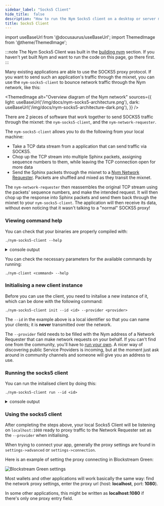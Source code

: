 ```yaml
---
sidebar_label: "Socks5 Client"
hide_title:  false
description: "How to run the Nym Socks5 client on a desktop or server machine."
title: Socks5 Client
---
```

import useBaseUrl from '@docusaurus/useBaseUrl';
import ThemedImage from '@theme/ThemedImage';


:::note
The Nym Socks5 Client was built in the [building nym](/docs/next/run-nym-nodes/build-nym/) section. If you haven't yet built Nym and want to run the code on this page, go there first.
:::

Many existing applications are able to use the SOCKS5 proxy protocol. If you want to send such an application's traffic through the mixnet, you can use the `nym-socks5-client` to bounce network traffic through the Nym network, like this:

<ThemedImage
  alt="Overview diagram of the Nym network"
  sources={{
    light: useBaseUrl('/img/docs/nym-socks5-architecture.png'),
    dark: useBaseUrl('/img/docs/nym-socks5-architecture-dark.png'),
  }}
/>

There are 2 pieces of software that work together to send SOCKS5 traffic through the mixnet: the `nym-socks5-client`, and the `nym-network-requester`. 

The `nym-socks5-client` allows you to do the following from your local machine:
* Take a TCP data stream from a application that can send traffic via SOCKS5. 
* Chop up the TCP stream into multiple Sphinx packets, assigning sequence numbers to them, while leaving the TCP connection open for more data
* Send the Sphinx packets through the mixnet to a [Nym Network Requester](/docs/next/run-nym-nodes/nodes/requester). Packets are shuffled and mixed as they transit the mixnet.

The `nym-network-requester` then reassembles the original TCP stream using the packets' sequence numbers, and make the intended request. It will then chop up the response into Sphinx packets and send them back through the mixnet to your  `nym-socks5-client`. The application will then receive its data, without even noticing that it wasn't talking to a "normal" SOCKS5 proxy!


### Viewing command help

You can check that your binaries are properly compiled with:

```
./nym-socks5-client --help
```

<details>
  <summary>console output</summary>

         _ __  _   _ _ __ ___
        | '_ \| | | | '_ \ _ \
        | | | | |_| | | | | | |
        |_| |_|\__, |_| |_| |_|
                |___/

                (socks5 proxy - version 1.1.0)

    
        nym-socks5-client 1.1.0
        Nymtech
        A SOCKS5 localhost proxy that converts incoming messages to Sphinx and sends them to a Nym address

        USAGE:
        nym-socks5-client [OPTIONS] <SUBCOMMAND>

        OPTIONS:
                --config-env-file <CONFIG_ENV_FILE>
                Path pointing to an env file that configures the client

        -h, --help
                Print help information

        -V, --version
                Print version information

        SUBCOMMANDS:
        completions          Generate shell completions
        generate-fig-spec    Generate Fig specification
        help                 Print this message or the help of the given subcommand(s)
        init                 Initialise a Nym client. Do this first!
        run                  Run the Nym client with provided configuration client optionally
                                overriding set parameters
        upgrade              Try to upgrade the client
                upgrade    Try to upgrade the client

    
</details>

You can check the necessary parameters for the available commands by running:

```
./nym-client <command> --help 
```

### Initialising a new client instance

Before you can use the client, you need to initalise a new instance of it, which can be done with the following command:

```
./nym-socks5-client init --id <id> --provider <provider>
```

The `--id` in the example above is a local identifier so that you can name your clients; it is **never** transmitted over the network.

The `--provider` field needs to be filled with the Nym address of a Network Requester that can make network requests on your behalf. If you can't find one from the community, you'll have to [run your own](/docs/next/run-nym-nodes/nodes/requester). A nicer way of discovering public Service Providers is incoming, but at the moment just ask around in community channels and someone will give you an address to use. 


### Running the socks5 client

You can run the initalised client by doing this:

```
./nym-socks5-client run --id <id>
```

<details>
  <summary>console output</summary>

    
        2022-04-27T16:15:45.843Z INFO  nym_socks5_client::client > Starting nym client
        2022-04-27T16:15:45.889Z INFO  nym_socks5_client::client > Obtaining initial network topology
        2022-04-27T16:15:51.470Z INFO  nym_socks5_client::client > Starting topology refresher...
        2022-04-27T16:15:51.470Z INFO  nym_socks5_client::client > Starting received messages buffer controller...
        2022-04-27T16:15:51.648Z INFO  gateway_client::client    > Claiming more bandwidth for your tokens. This will use 1 token(s) from your wallet. Stop the process now if you don't want that to happen.
        2022-04-27T16:15:51.648Z WARN  gateway_client::client    > Not enough bandwidth. Trying to get more bandwidth, this might take a while
        2022-04-27T16:15:51.648Z INFO  gateway_client::client    > The client is running in disabled credentials mode - attempting to claim bandwidth without a credential
        2022-04-27T16:15:51.706Z INFO  nym_socks5_client::client > Starting mix traffic controller...
        2022-04-27T16:15:51.706Z INFO  nym_socks5_client::client > Starting real traffic stream...
        2022-04-27T16:15:51.706Z INFO  nym_socks5_client::client > Starting loop cover traffic stream...
        2022-04-27T16:15:51.707Z INFO  nym_socks5_client::client > Starting socks5 listener...
        2022-04-27T16:15:51.707Z INFO  nym_socks5_client::socks::server > Listening on 127.0.0.1:1080
        2022-04-27T16:15:51.707Z INFO  nym_socks5_client::client        > Client startup finished!
        2022-04-27T16:15:51.707Z INFO  nym_socks5_client::client        > The address of this client is: BFKhbyNsSVwbsGSLwHDkfwH5mwZqZYpnpNjjV7Xo25Xc.EFWd1geWspzyVeinwXrY5fCBMRtAKV1QmK1CNFhAA8VG@BNjYZPxzcJwczXHHgBxCAyVJKxN6LPteDRrKapxWmexv
        2022-04-27T16:15:51.707Z INFO  nym_socks5_client::socks::server > Serving Connections...

</details>

### Using the socks5 client

After completing the steps above, your local Socks5 Client will be listening on `localhost:1080` ready to proxy traffic to the Network Requester set as the `--provider` when initialising. 

When trying to connect your app, generally the proxy settings are found in `settings->advanced` or `settings->connection`. 

Here is an example of setting the proxy connecting in Blockstream Green:

![Blockstream Green settings](/img/docs/wallet-proxy-settings/blockstream-green.gif)

Most wallets and other applications will work basically the same way: find the network proxy settings, enter the proxy url (host: **localhost**, port: **1080**).

In some other applications, this might be written as **localhost:1080** if there's only one proxy entry field.
